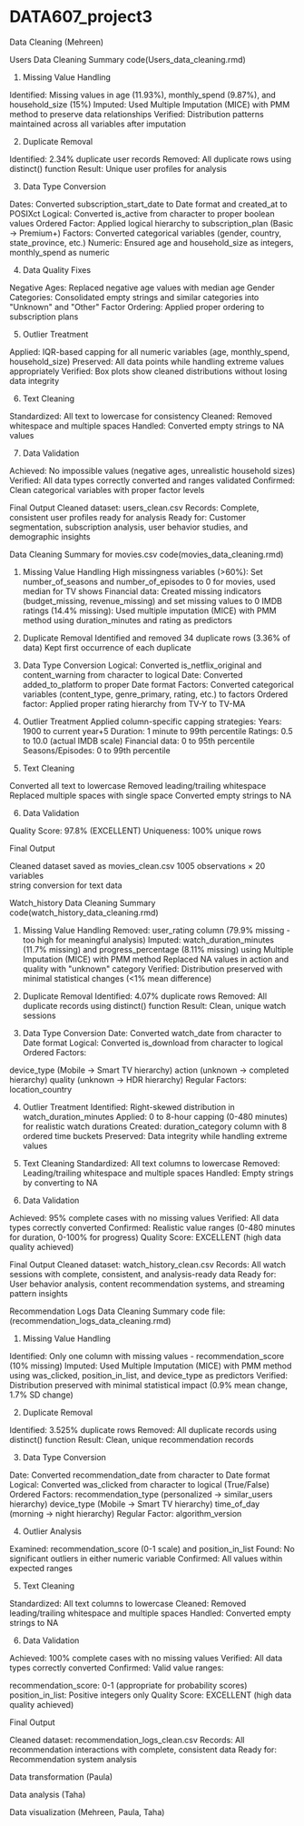 # DATA607_project3

Data Cleaning (Mehreen)

Users Data Cleaning Summary code(Users_data_cleaning.rmd)

  1. Missing Value Handling

  Identified: Missing values in age (11.93%), monthly_spend (9.87%), and household_size (15%)
  Imputed: Used Multiple Imputation (MICE) with PMM method to preserve data relationships
  Verified: Distribution patterns maintained across all variables after imputation
  
2. Duplicate Removal

  Identified: 2.34% duplicate user records
  Removed: All duplicate rows using distinct() function
  Result: Unique user profiles for analysis
  
3. Data Type Conversion

  Dates: Converted subscription_start_date to Date format and created_at to POSIXct
  Logical: Converted is_active from character to proper boolean values
  Ordered Factor: Applied logical hierarchy to subscription_plan (Basic → Premium+)
  Factors: Converted categorical variables (gender, country, state_province, etc.)
  Numeric: Ensured age and household_size as integers, monthly_spend as numeric
  
4. Data Quality Fixes

  Negative Ages: Replaced negative age values with median age
  Gender Categories: Consolidated empty strings and similar categories into "Unknown" and "Other"
  Factor Ordering: Applied proper ordering to subscription plans
  
5. Outlier Treatment

  Applied: IQR-based capping for all numeric variables (age, monthly_spend, household_size)
  Preserved: All data points while handling extreme values appropriately
  Verified: Box plots show cleaned distributions without losing data integrity
  
6. Text Cleaning

  Standardized: All text to lowercase for consistency
  Cleaned: Removed whitespace and multiple spaces
  Handled: Converted empty strings to NA values
  
7. Data Validation

  Achieved: No impossible values (negative ages, unrealistic household sizes)
  Verified: All data types correctly converted and ranges validated
  Confirmed: Clean categorical variables with proper factor levels
  
Final Output
Cleaned dataset: users_clean.csv
Records: Complete, consistent user profiles ready for analysis
Ready for: Customer segmentation, subscription analysis, user behavior studies, and demographic insights

Data Cleaning Summary for movies.csv code(movies_data_cleaning.rmd)

1. Missing Value Handling
  High missingness variables (>60%): Set number_of_seasons and number_of_episodes to 0 for movies, used median for TV shows
  Financial data: Created missing indicators (budget_missing, revenue_missing) and set missing values to 0
  IMDB ratings (14.4% missing): Used multiple imputation (MICE) with PMM method using duration_minutes and rating as predictors

2. Duplicate Removal
  Identified and removed 34 duplicate rows (3.36% of data)
  Kept first occurrence of each duplicate

3. Data Type Conversion
  Logical: Converted is_netflix_original and content_warning from character to logical
  Date: Converted added_to_platform to proper Date format
  Factors: Converted categorical variables (content_type, genre_primary, rating, etc.) to factors
  Ordered factor: Applied proper rating hierarchy from TV-Y to TV-MA

4. Outlier Treatment
  Applied column-specific capping strategies:
  Years: 1900 to current year+5
  Duration: 1 minute to 99th percentile
  Ratings: 0.5 to 10.0 (actual IMDB scale)
  Financial data: 0 to 95th percentile
  Seasons/Episodes: 0 to 99th percentile

5. Text Cleaning

  Converted all text to lowercase
  Removed leading/trailing whitespace
  Replaced multiple spaces with single space
  Converted empty strings to NA
  
6. Data Validation

Quality Score: 97.8% (EXCELLENT)
Uniqueness: 100% unique rows

Final Output

Cleaned dataset saved as movies_clean.csv
  1005 observations × 20 variables  
  string conversion for text data
  
Watch_history Data Cleaning Summary code(watch_history_data_cleaning.rmd)

1. Missing Value Handling
  Removed: user_rating column (79.9% missing - too high for meaningful analysis)
  Imputed: watch_duration_minutes (11.7% missing) and progress_percentage (8.11% missing) using Multiple Imputation (MICE) with PMM method
  Replaced NA values in action and quality with "unknown" category
  Verified: Distribution preserved with minimal statistical changes (<1% mean difference)

2. Duplicate Removal
  Identified: 4.07% duplicate rows
  Removed: All duplicate records using distinct() function
  Result: Clean, unique watch sessions

3. Data Type Conversion
  Date: Converted watch_date from character to Date format
  Logical: Converted is_download from character to logical
  Ordered Factors:
  
  device_type (Mobile → Smart TV hierarchy)
  action (unknown → completed hierarchy)
  quality (unknown → HDR hierarchy)
  Regular Factors: location_country
  
4. Outlier Treatment
  Identified: Right-skewed distribution in watch_duration_minutes
  Applied: 0 to 8-hour capping (0-480 minutes) for realistic watch durations
  Created: duration_category column with 8 ordered time buckets
  Preserved: Data integrity while handling extreme values

5. Text Cleaning
  Standardized: All text columns to lowercase
  Removed: Leading/trailing whitespace and multiple spaces
  Handled: Empty strings by converting to NA

6. Data Validation

  Achieved: 95% complete cases with no missing values
  Verified: All data types correctly converted
  Confirmed: Realistic value ranges (0-480 minutes for duration, 0-100% for progress)
  Quality Score: EXCELLENT (high data quality achieved)
  
Final Output
  Cleaned dataset: watch_history_clean.csv
  Records: All watch sessions with complete, consistent, and analysis-ready data
  Ready for: User behavior analysis, content recommendation systems, and streaming pattern insights
  
Recommendation Logs Data Cleaning Summary code file: (recommendation_logs_data_cleaning.rmd)

1. Missing Value Handling

  Identified: Only one column with missing values - recommendation_score (10% missing)
  Imputed: Used Multiple Imputation (MICE) with PMM method using was_clicked, position_in_list, and device_type as predictors
  Verified: Distribution preserved with minimal statistical impact (0.9% mean change, 1.7% SD change)

2. Duplicate Removal

  Identified: 3.525% duplicate rows
  Removed: All duplicate records using distinct() function
  Result: Clean, unique recommendation records
  
3. Data Type Conversion

  Date: Converted recommendation_date from character to Date format
  Logical: Converted was_clicked from character to logical (True/False)
  Ordered Factors:
  recommendation_type (personalized → similar_users hierarchy)
  device_type (Mobile → Smart TV hierarchy)
  time_of_day (morning → night hierarchy)
  Regular Factor: algorithm_version
  
4. Outlier Analysis

  Examined: recommendation_score (0-1 scale) and position_in_list
  Found: No significant outliers in either numeric variable
  Confirmed: All values within expected ranges
  
5. Text Cleaning

  Standardized: All text columns to lowercase
  Cleaned: Removed leading/trailing whitespace and multiple spaces
  Handled: Converted empty strings to NA
  
6. Data Validation

  Achieved: 100% complete cases with no missing values
  Verified: All data types correctly converted
  Confirmed: Valid value ranges:

  recommendation_score: 0-1 (appropriate for probability scores)
  position_in_list: Positive integers only
  Quality Score: EXCELLENT (high data quality achieved)
  
Final Output

  Cleaned dataset: recommendation_logs_clean.csv
  Records: All recommendation interactions with complete, consistent data
  Ready for: Recommendation system analysis

Data transformation (Paula)

Data analysis (Taha)

Data visualization (Mehreen, Paula, Taha)
